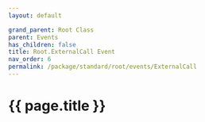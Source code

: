 ```yaml
---
layout: default

grand_parent: Root Class
parent: Events
has_children: false
title: Root.ExternalCall Event
nav_order: 6
permalink: /package/standard/root/events/ExternalCall
---
```

# {{ page.title }}

